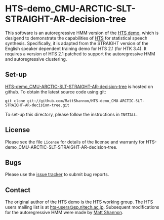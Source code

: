 HTS-demo_CMU-ARCTIC-SLT-STRAIGHT-AR-decision-tree
=================================================

This software is an autoregressive HMM version of the [HTS demo][hts_demo],
which is desigend to demonstrate the capabilities of [HTS][hts] for statistical
speech synthesis.
Specifically, it is adapted from the STRAIGHT version of the English speaker
dependent training demo for HTS 2.1 (for HTK 3.4).
It requires a version of HTS 2.1 patched to support the autoregressive HMM
and autoregressive clustering.


Set-up
------

[HTS-demo_CMU-ARCTIC-SLT-STRAIGHT-AR-decision-tree](https://github.com/MattShannon/HTS-demo_CMU-ARCTIC-SLT-STRAIGHT-AR-decision-tree) is hosted on github.
To obtain the latest source code using git:

    git clone git://github.com/MattShannon/HTS-demo_CMU-ARCTIC-SLT-STRAIGHT-AR-decision-tree.git

To set-up this directory, please follow the instructions in `INSTALL`.


License
-------
Please see the file `License` for details of the license and warranty for HTS-demo_CMU-ARCTIC-SLT-STRAIGHT-AR-decision-tree.


Bugs
----

Please use the
[issue tracker](https://github.com/MattShannon/HTS-demo_CMU-ARCTIC-SLT-STRAIGHT-AR-decision-tree/issues)
to submit bug reports.


Contact
-------

The original author of the HTS demo is the HTS working group.
The HTS users mailing list is at <hts-users@sp.nitech.ac.jp>.
Subsequent modifications for the autoregressive HMM were made by
[Matt Shannon](mailto:matt.shannon@cantab.net).


[hts]: http://hts.sp.nitech.ac.jp/ "HMM-based Speech Synthesis System (HTS)"
[hts_demo]: http://hts.sp.nitech.ac.jp/?Download
[straight]: http://www.wakayama-u.ac.jp/~kawahara/STRAIGHTadv/index_e.html
[arctic]: http://festvox.org/cmu_arctic/
